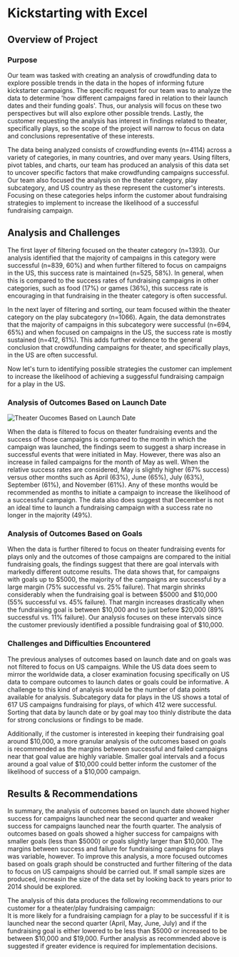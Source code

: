 # Kickstarting with Excel

## Overview of Project

### Purpose

Our team was tasked with creating an analysis of crowdfunding data to explore possible trends in the data in the hopes of informing future kickstarter campaigns.  The specific request for our team was to analyze the data to determine 'how different campaigns fared in relation to their launch dates and their funding goals'.  Thus, our analysis will focus on these two perspectives but will also explore other possible trends. Lastly, the customer requesting the analysis has interest in findings related to theater, specifically plays, so the scope of the project will narrow to focus on data and conclusions representative of these interests.  

The data being analyzed consists of crowdfunding events (n=4114) across a variety of categories, in many countries, and over many years. Using filters, pivot tables, and charts, our team has produced an analysis of this data set to uncover specific factors that make crowdfunding campaigns successful. Our team also focused the analysis on the theater category, play subcategory, and US country as these represent the customer's interests. Focusing on these categories helps inform the customer about fundraising strategies to implement to increase the likelihood of a successful fundraising campaign.  

## Analysis and Challenges



The first layer of filtering focused on the theater category (n=1393). Our analysis identified that the majority of campaigns in this category were successful (n=839, 60%) and when further filtered to focus on campaigns in the US, this success rate is maintained (n=525, 58%).  In general, when this is compared to the success rates of fundraising campaigns in other categories, such as food (17%) or games (36%), this success rate is encouraging in that fundraising in the theater category is often successful.  

In the next layer of filtering and sorting, our team focused within the theater category on the play subcategory (n=1066).  Again, the data demonstrates that the majority of campaigns in this subcategory were successful (n=694, 65%) and when focused on campaigns in the US, the success rate is mostly sustained (n=412, 61%). This adds further evidence to the general conclusion that crowdfunding campaigns for theater, and specifically plays, in the US are often successful.  

Now let's turn to identifying possible strategies the customer can implement to increase the likelihood of achieving a suggessful fundraising campaign for a play in the US.  

### Analysis of Outcomes Based on Launch Date

![Theater Oucomes Based on Launch Date](/kickstarter-analysis/Resouces/Theater_Outcomes_vs_Launch.png)

When the data is filtered to focus on theater fundraising events and the success of those campaigns is compared to the month in which the campaign was launched, the findings seem to suggest a sharp increase in successful events that were initiated in May. However, there was also an increase in failed campaigns for the month of May as well.  When the relative success rates are considered, May is slightly higher (67% success) versus other months such as April (63%), June (65%), July (63%), September (61%), and November (61%).  Any of these months would be recommended as months to initiate a campaign to increase the likelihood of a successful campaign. The data also does suggest that December is not an ideal time to launch a fundraising campaign with a success rate no longer in the majority (49%).

### Analysis of Outcomes Based on Goals

When the data is further filtered to focus on theater fundraising events for plays only and the outcomes of those campaigns are compared to the initial fundraising goals, the findings suggest that there are goal intervals with markedly different outcome results.  The data shows that, for campaigns with goals up to $5000, the majority of the campaigns are successful by a large margin (75% successful vs. 25% failure).  That margin shrinks considerably when the fundraising goal is between $5000 and $10,000 (55% successful vs. 45% failure).  That margin increases drastically when the fundraising goal is between $10,000 and to just before $20,000 (89% successful vs. 11% failure).  Our analysis focuses on these intervals since the customer previously identified a possible fundraising goal of $10,000.  

### Challenges and Difficulties Encountered

The previous analyses of outcomes based on launch date and on goals was not filtered to focus on US campaigns.  While the US data does seem to mirror the worldwide data, a closer examination focusing specifically on US data to compare outcomes to launch dates or goals could be informative.  A challenge to this kind of analysis would be the number of data points available for analysis.  Subcategory data for plays in the US shows a total of 617 US campaigns fundraising for plays, of which 412 were successful.  Sorting that data by launch date or by goal may too thinly distribute the data for strong conclusions or findings to be made.  

Additionally, if the customer is interested in keeping their fundraising goal around $10,000, a more granular analysis of the outcomes based on goals is recommended as the margins between successful and failed campaigns near that goal value are highly variable.  Smaller goal intervals and a focus around a goal value of $10,000 could better inform the customer of the likelihood of success of a $10,000 campaign. 

## Results & Recommendations

In summary, the analysis of outcomes based on launch date showed higher success for campaigns launched near the second quarter and weaker success for campaigns launched near the fourth quarter.  The analysis of outcomes based on goals showed a higher success for campaigns with smaller goals (less than $5000) or goals slightly larger than $10,000.  The margins between success and failure for fundraising campaigns for plays was variable, however. To improve this analysis, a more focused outcomes based on goals graph should be constructed and further filtering of the data to focus on US campaigns should be carried out.  If small sample sizes are produced, increasin the size of the data set by looking back to years prior to 2014 should be explored.  

The analysis of this data produces the following recommendations to our customer for a theater/play fundraising campaign:  
It is more likely for a fundraising campiagn for a play to be successful if it is launched near the second quarter (April, May, June, July) and if the fundraising goal is either lowered to be less than $5000 or increased to be between $10,000 and $19,000. Further analysis as recommended above is suggested if greater evidence is required for implementation decisions.  

